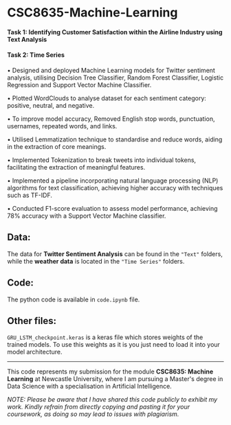# CSC8635-Machine-Learning

#### Task 1: Identifying Customer Satisfaction within the Airline Industry using Text Analysis

#### Task 2: Time Series

• Designed and deployed Machine Learning models for Twitter sentiment analysis, utilising Decision Tree Classifier, Random Forest Classifier, Logistic Regression and Support Vector Machine Classifier.

• Plotted WordClouds to analyse dataset for each sentiment category: positive, neutral, and negative.

• To improve model accuracy, Removed English stop words, punctuation, usernames, repeated words, and links.

• Utilised Lemmatization technique to standardise and reduce words, aiding in the extraction of core meanings.

• Implemented Tokenization to break tweets into individual tokens, facilitating the extraction of meaningful features.

• Implemented a pipeline incorporating natural language processing (NLP) algorithms for text classification, achieving higher accuracy with techniques such as TF-IDF.

• Conducted F1-score evaluation to assess model performance, achieving 78% accuracy with a Support Vector Machine classifier.



## Data:

The data for **Twitter Sentiment Analysis** can be found in the `"Text"` folders, while the **weather data** is located in the `"Time Series"` folders.

## Code:

The python code is available in `code.ipynb` file.

## Other files:

`GRU_LSTM_checkpoint.keras` is a keras file which stores weights of the trained models. To use this weights as it is you just need to load it into your model architecture.

---

This code represents my submission for the module **CSC8635: Machine Learning** at Newcastle University, where I am pursuing a Master's degree in Data Science with a specialisation in Artificial Intelligence.

_NOTE: Please be aware that I have shared this code publicly to exhibit my work. Kindly refrain from directly copying and pasting it for your coursework, as doing so may lead to issues with plagiarism._
